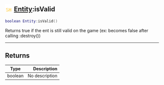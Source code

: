 ## <img src="../../.gitbook/assets/shared.png" width="24" height=24 /> [Entity](https://iaswiki.rawr.dev/readme/entity):isValid

```lua
boolean Entity:isValid()
```

Returns true if the ent is still valid on the game (ex: becomes false after calling :destroy())

------
## Returns

| Type   | Description |
| ------ | ----------: |
| boolean | No description |

